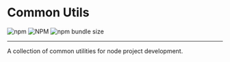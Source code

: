 # Common Utils
![npm](https://img.shields.io/npm/v/@degen/common-utils)
![NPM](https://img.shields.io/npm/l/@degen/common-utils)
![npm bundle size](https://img.shields.io/bundlephobia/min/@degen/common-utils)
<hr>

A collection of common utilities for node project development.

